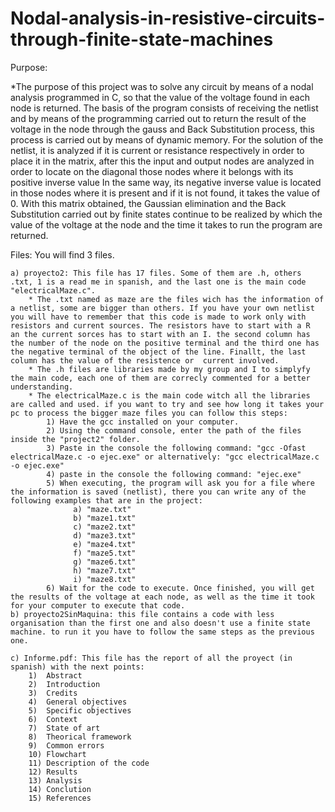 # Nodal-analysis-in-resistive-circuits-through-finite-state-machines

Purpose:

  *The purpose of this project was to solve any circuit by means of a nodal analysis programmed in C, so that the value of the voltage found in each node is returned. The basis of the program consists of receiving the netlist and by means of the programming carried out to return the result of the voltage in the node through the gauss and Back Substitution process, this process is carried out by means of dynamic memory.
   For the solution of the netlist, it is analyzed if it is current or resistance respectively in order to place it in the matrix, after this the input and output nodes are analyzed in order to locate on the diagonal those nodes where it belongs with its positive inverse value In the same way, its negative inverse value is located in those nodes where it is present and if it is not found, it takes the value of 0.
   With this matrix obtained, the Gaussian elimination and the Back Substitution carried out by finite states continue to be realized by which the value of the voltage at the node and the time it takes to run the program are returned.

Files: You will find 3 files.


    a) proyecto2: This file has 17 files. Some of them are .h, others .txt, 1 is a read me in spanish, and the last one is the main code "electricalMaze.c".
        * The .txt named as maze are the files wich has the information of a netlist, some are bigger than others. If you have your own netlist you will have to remember that this code is made to work only with resistors and current sources. The resistors have to start with a R  an the current sorces has to start with an I. the second column has the number of the node on the positive terminal and the third one has the negative terminal of the object of the line. Finallt, the last column has the value of the resistence or  current involved.
        * The .h files are libraries made by my group and I to simplyfy the main code, each one of them are correcly commented for a better understanding.
        * The electricalMaze.c is the main code witch all the libraries are called and used. if you want to try and see how long it takes your pc to process the bigger maze files you can follow this steps:
            1) Have the gcc installed on your computer.
            2) Using the command console, enter the path of the files inside the "project2" folder.
            3) Paste in the console the following command: "gcc -Ofast electricalMaze.c -o ejec.exe" or alternatively: "gcc electricalMaze.c -o ejec.exe"
            4) paste in the console the following command: "ejec.exe"
            5) When executing, the program will ask you for a file where the information is saved (netlist), there you can write any of the following examples that are in the project:
                  a) "maze.txt"
                  b) "maze1.txt"
                  c) "maze2.txt"
                  d) "maze3.txt"
                  e) "maze4.txt"
                  f) "maze5.txt"
                  g) "maze6.txt"
                  h) "maze7.txt"
                  i) "maze8.txt"
            6) Wait for the code to execute. Once finished, you will get the results of the voltage at each node, as well as the time it took for your computer to execute that code.
    b) proyecto2SinMaquina: this file contains a code with less organisation than the first one and also doesn't use a finite state machine. to run it you have to follow the same steps as the previous one.
  
    c) Informe.pdf: This file has the report of all the proyect (in spanish) with the next points:
        1)  Abstract
        2)  Introduction
        3)  Credits
        4)  General objectives
        5)  Specific objectives
        6)  Context
        7)  State of art
        8)  Theorical framework
        9)  Common errors
        10) Flowchart
        11) Description of the code
        12) Results
        13) Analysis
        14) Conclution
        15) References
